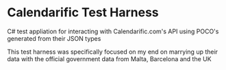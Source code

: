 # Calendarific Test Harness

C# test appliation for interacting with Calendarific.com's API using POCO's generated from their JSON types

This test harness was specifically focused on my end on marrying up their data with the official government data from Malta, Barcelona and the UK
